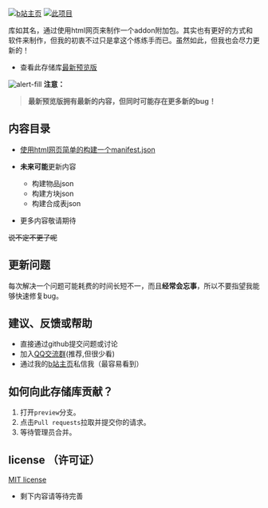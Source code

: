 [![b站主页](https://img.shields.io/badge/果宝的b站主页-666666?logo=bilibili&labelColor=FFC0CB)](https://m.bilibili.com/space/1975312515) [![此项目](https://img.shields.io/badge/github项目-666666?logo=github)](https://github.com/guobao2333/Minecraft-bedrock-addon-build/tree/main/README.md)

库如其名，通过使用html网页来制作一个addon附加包。其实也有更好的方式和软件来制作，但我的初衷不过只是拿这个练练手而已。虽然如此，但我也会尽力更新的！

- 查看此存储库[最新预览版](https://github.com/guobao2333/Minecraft-bedrock-addon-build/tree/preview/)

![alert-fill](https://github.com/guobao2333/Minecraft-bedrock-addon-build/assets/125613427/f57ab5f5-2416-43b1-ad88-a490c638c961) **注意：**
>**最新预览版拥有最新的内容，但同时可能存在更多新的bug！**

## 内容目录
- [使用html网页简单的构建一个manifest.json](build_manifest/)
- **未来可能**更新内容
  - 构建物品json
  - 构建方块json
  - 构建合成表json

- 更多内容敬请期待

~~说不定不更了呢~~
## 更新问题
每次解决一个问题可能耗费的时间长短不一，而且**经常会忘事**，所以不要指望我能够快速修复bug。
## 建议、反馈或帮助
- 直接通过github提交问题或讨论
- 加入[QQ交流群](http://qm.qq.com/cgi-bin/qm/qr?_wv=1027&k=hcGB26TBVYbVIS6TkZ5uvBwghyx3wqIz&authKey=BgG4%2BARj6b9ym9Cf7llJNV4Bgo97dW3PRqa127ZUdyWNo81rF7vveSAVQPt7syZ8&noverify=0&group_code=319756047)(推荐,但很少看)
- 通过我的[b站主页](https://m.bilibili.com/space/1975312515)私信我（最容易看到）
## 如何向此存储库贡献？
1. 打开`preview`分支。
2. 点击`Pull requests`拉取并提交你的请求。
3. 等待管理员合并。
## license （许可证）
[MIT license](./LICENSE)

- 剩下内容请等待完善
